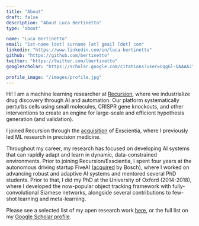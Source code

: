 ```yaml
---
title: "About"
draft: false
description: "About Luca Bertinetto"
type: "about"

name: "Luca Bertinetto"
email: "1st-name [dot] surname [at] gmail [dot] com"
linkedin: "https://www.linkedin.com/in/luca-bertinetto"
github: "https://github.com/bertinetto"
twitter: "https://twitter.com/lbertinetto"
googlescholar: "https://scholar.google.com/citations?user=UqgGl-QAAAAJ"

profile_image: "/images/profile.jpg"
---
```


Hi! I am a machine learning researcher at [Recursion](https://www.recursion.com "dotted"), where we industrialize drug discovery through AI and automation. Our platform systematically perturbs cells using small molecules, CRISPR gene knockouts, and other interventions to create an engine for large-scale and efficient hypothesis generation (and validation).

I joined Recursion through the [acquisition](https://www.reuters.com/markets/deals/biotech-firm-recursion-buy-smaller-peer-exscientia-688-million-2024-08-08/ "dotted") of Exscientia, where I previously led ML research in precision medicine.

Throughout my career, my research has focused on developing AI systems that can rapidly adapt and learn in dynamic, data-constrained environments.
Prior to joining Recursion/Exscientia, I spent four years at the autonomous driving startup FiveAI ([acquired](https://www.uktech.news/mobility/bosch-buys-five-ai-20220412 "dotted") by Bosch), where I worked on advancing robust and adaptive AI systems and mentored several PhD students.
Prior to that, I did my PhD at the University of Oxford (2014-2018), where I developed the now-popular object tracking framework with fully-convolutional Siamese networks, alongside several contributions to few-shot learning and meta-learning.

Please see a selected list of my open research work [here](../research "dotted"), or the full list on my [Google Scholar profile](https://scholar.google.com/citations?user=UqgGl-QAAAAJ "dotted").